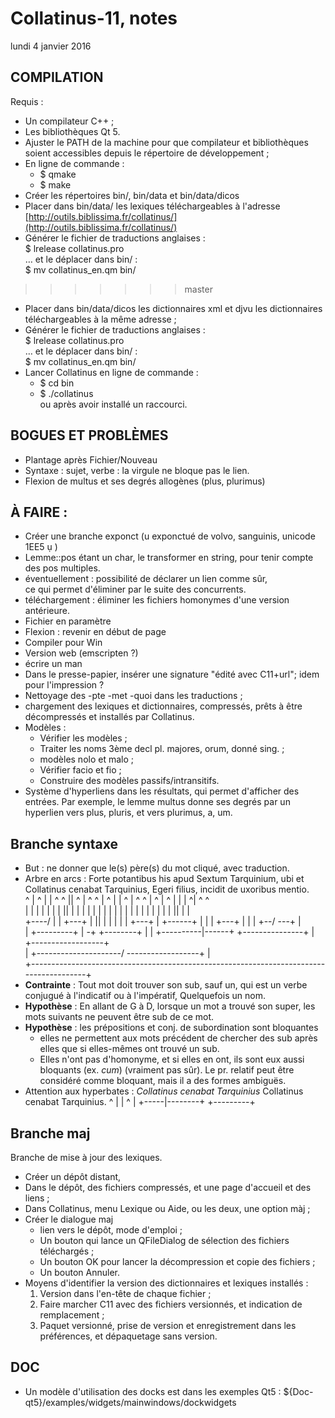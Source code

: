 # Collatinus-11, notes

lundi 4 janvier 2016 

<!-- voir syntaxe Algo -->

## COMPILATION
Requis :
- Un compilateur C++ ;
- Les bibliothèques Qt 5.
- Ajuster le PATH de la machine pour que
  compilateur et bibliothèques soient accessibles
  depuis le répertoire de développement ;
- En ligne de commande :
  * $ qmake
  * $ make
- Créer les répertoires bin/, bin/data et bin/data/dicos
- Placer dans bin/data/ les lexiques téléchargeables 
  à l'adresse [http://outils.biblissima.fr/collatinus/](http://outils.biblissima.fr/collatinus/)
- Générer le fichier de traductions anglaises :    
  $ lrelease collatinus.pro    
… et le déplacer dans bin/ :    
  $ mv collatinus\_en.qm bin/
>>>>>>> master
- Placer dans bin/data/dicos les dictionnaires xml et
  djvu les dictionnaires téléchargeables à la même adresse ;
- Générer le fichier de traductions anglaises :    
  $ lrelease collatinus.pro   
  … et le déplacer dans bin/ :    
  $ mv collatinus\_en.qm bin/
- Lancer Collatinus en ligne de commande :    
  * $ cd bin
  * $ ./collatinus    
  ou après avoir installé un raccourci.

## BOGUES ET PROBLÈMES
- Plantage après Fichier/Nouveau
- Syntaxe : sujet, verbe : la virgule ne bloque pas le lien.
- Flexion de multus et ses degrés allogènes (plus, plurimus)

## À FAIRE :
- Créer une branche exponct (u exponctué de volvo, sanguinis, unicode 1EE5 ụ )
- Lemme::pos étant un char, le transformer en string, pour tenir compte des pos multiples.
- éventuellement : possibilité de déclarer un lien comme sûr,   
    ce qui permet d'éliminer par le suite des concurrents.
- téléchargement : éliminer les fichiers homonymes d'une 
  version antérieure.
- Fichier en paramètre
- Flexion : revenir en début de page
- Compiler pour Win
- Version web (emscripten ?)
- écrire un man
- Dans le presse-papier, insérer une signature "édité avec C11+url";
  idem pour l'impression ?
- Nettoyage des -pte -met -quoi dans les traductions ;
- chargement des lexiques et dictionnaires, compressés,
  prêts à être décompressés et installés par Collatinus.
- Modèles :
  *	Vérifier les modèles ;
  *	Traiter les noms 3ème decl pl. majores, orum, donné sing. ;
  * modèles nolo et malo ;
  * Vérifier facio et fio ;
  *	Construire des modèles passifs/intransitifs.
- Système d'hyperliens dans les résultats, qui permet d'afficher
  des entrées. Par exemple, le lemme multus donne ses degrés par
  un hyperlien vers plus, pluris, et vers plurimus, a, um.

## Branche syntaxe
   * But : ne donner que le(s) père(s) du mot cliqué, avec traduction.
   * Arbre en arcs :
     Forte potantibus his apud Sextum Tarquinium, ubi et Collatinus cenabat Tarquinius, Egeri filius, incidit de uxoribus mentio.  
     ^     |  ^ | |   ^   ^ ||  ^ |        ^      ^ | ^   | | ^      | ^      ^  |         ^   | ^     | | |  ^|    ^       ^  
     |     |  | | |   |   | ||  | |        |      | | |   | | |      | |      |  |         |   | |     | | |  ||    |       |  
     +----/   | | +---+   | ||  | |        |      | | +---+ | +------+ |      |  |         +---+ |     | | +--/ \---+       |  
              | +---------+ | \-+ +--------+      | |       +----------|------+  +---------------+     | +------------------+  
              |             +---------------------/ \------------------+                               |  
              +----------------------------------------------------------------------------------------+  
   * **Contrainte** : Tout mot doit trouver son sub, sauf un, qui est
      un verbe conjugué à l'indicatif ou à l'impératif, Quelquefois un
	  nom.
   * **Hypothèse** : En allant de G à D, lorsque un mot a trouvé son super, les
     mots suivants ne peuvent être sub de ce mot.
   * **Hypothèse** : les prépositions et conj. de subordination sont bloquantes
      - elles ne permettent aux mots précédent de chercher des sub après elles
	    que si elles-mêmes ont trouvé un sub.
      - Elles n'ont pas d'homonyme, et si elles en ont,
	    ils sont eux aussi bloquants (ex. *cum*)
	    (vraiment pas sûr). Le pr. relatif peut
	    être considéré comme bloquant, mais il a des formes ambiguës.
   * Attention aux hyperbates : _Collatinus cenabat Tarquinius_
    Collatinus cenabat Tarquinius.
       ^   |     |        ^
       |   +-----|--------+
       +---------+    

## Branche maj
Branche de mise à jour des lexiques.
- Créer un dépôt distant,
- Dans le dépôt, des fichiers compressés, et une page d'accueil et des liens ;
- Dans Collatinus, menu Lexique ou Aide, ou les deux, une option màj ;
- Créer le dialogue maj 
  * lien vers le dépôt, mode d'emploi ;
  * Un bouton qui lance un QFileDialog de sélection des fichiers téléchargés ;
  * Un bouton OK pour lancer la décompression et copie des fichiers ;
  * Un bouton Annuler.
- Moyens d'identifier la version des dictionnaires et lexiques installés :
  1. Version dans l'en-tête de chaque fichier ;
  2. Faire marcher C11 avec des fichiers versionnés, et indication de remplacement ;
  3. Paquet versionné, prise de version et enregistrement dans les préférences, 
     et dépaquetage sans version.


## DOC
- Un modèle d'utilisation des docks est dans les exemples Qt5 : 
  ${Doc-qt5}/examples/widgets/mainwindows/dockwidgets

